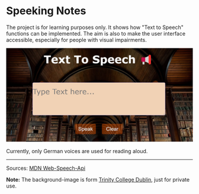 # Speeking Notes

The project is for learning purposes only. It shows how "Text to Speech" functions can be implemented. The aim is also to make the user interface accessible, especially for people with visual impairments.

![image: screenshot landing-page tts-project](/images/screenshot_01.jpg)

Currently, only German voices are used for reading aloud.
___
Sources:
[MDN Web-Speech-Api](https://developer.mozilla.org/de/docs/Web/API/SpeechSynthesis)

**Note:** The background-image is form 
[Trinity College Dublin](https://www.tcd.ie), just for private use.
